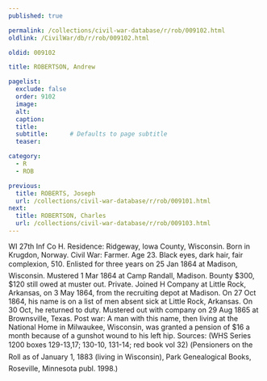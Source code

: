 ```yaml
---
published: true

permalink: /collections/civil-war-database/r/rob/009102.html
oldlink: /CivilWar/db/r/rob/009102.html

oldid: 009102

title: ROBERTSON, Andrew

pagelist:
  exclude: false
  order: 9102
  image: 
  alt:
  caption:
  title:
  subtitle:      # Defaults to page subtitle
  teaser:

category: 
  - R 
  - ROB

previous:
  title: ROBERTS, Joseph
  url: /collections/civil-war-database/r/rob/009101.html  
next:
  title: ROBERTSON, Charles
  url: /collections/civil-war-database/r/rob/009103.html   
---
```

WI 27th Inf Co H. Residence: Ridgeway, Iowa County, Wisconsin. Born in Krugdon, Norway. Civil War: Farmer. Age 23. Black eyes, dark hair, fair complexion, 5&#146;10&#148;. Enlisted for three years on 25 Jan 1864 at Madison, Wisconsin. Mustered 1 Mar 1864 at Camp Randall, Madison. Bounty $300, $120 still owed at muster out. Private. Joined H Company at Little Rock, Arkansas, on 3 May 1864, from the recruiting depot at Madison. On 27 Oct 1864, his name is on a list of men absent sick at Little Rock, Arkansas. On 30 Oct, he returned to duty. Mustered out with company on 29 Aug 1865 at Brownsville, Texas. Post war: A man with this name, then living at the National Home in Milwaukee, Wisconsin, was granted a pension of $16 a month because of a gunshot wound to his left hip. Sources: (WHS Series 1200 boxes 129-13,17; 130-10, 131-14; red book vol 32) (&#147;Pensioners on the Roll as of January 1, 1883 (living in Wisconsin)&#148;, Park Genealogical Books, Roseville, Minnesota publ. 1998.)